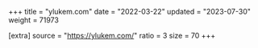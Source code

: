 +++
title = "ylukem.com"
date = "2022-03-22"
updated = "2023-07-30"
weight = 71973

[extra]
source = "https://ylukem.com/"
ratio = 3
size = 70
+++
